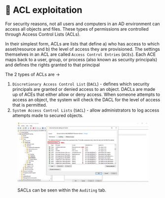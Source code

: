 # 📖 ACL exploitation

For security reasons, not all users and computers in an AD environment can access all objects and files. These types of permissions are controlled through Access Control Lists (ACLs).

In their simplest form, ACLs are lists that define a) who has access to which asset/resource and b) the level of access they are provisioned. The settings themselves in an ACL are called `Access Control Entries` (`ACEs`). Each ACE maps back to a user, group, or process (also known as security principals) and defines the rights granted to that principal

The 2 types of ACLs are ->

1. `Discretionary Access Control List` (`DACL`) - defines which security principals are granted or denied access to an object. DACLs are made up of ACEs that either allow or deny access. When someone attempts to access an object, the system will check the DACL for the level of access that is permitted.
2. `System Access Control Lists` (`SACL`) - allow administrators to log access attempts made to secured objects.

<figure><img src="../../../.gitbook/assets/image (6).png" alt=""><figcaption><p>SACLs can be seen within the <code>Auditing</code> tab.</p></figcaption></figure>
